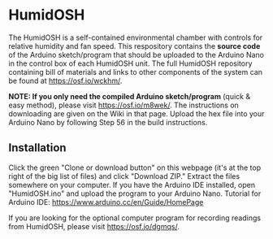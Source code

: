# HumidOSH
The HumidOSH is a self-contained environmental chamber with controls for relative humidity and fan speed. This respository contains the **source code** of the Arduino sketch/program that should be uploaded to the Arduino Nano in the control box of each HumidOSH unit. The full HumidOSH repository containing bill of materials and links to other components of the system can be found at https://osf.io/wckhm/.

**NOTE: If you only need the compiled Arduino sketch/program** (quick & easy method), please visit https://osf.io/m8wek/. The instructions on downloading are given on the Wiki in that page. Upload the hex file into your Arduino Nano by following Step 56 in the build instructions.

## Installation
Click the green "Clone or download button" on this webpage (it's at the top right of the big list of files) and click "Download ZIP." Extract the files somewhere on your computer. If you have the Arduino IDE installed, open "HumidOSH.ino" and upload the program to your Arduino Nano. Tutorial for Arduino IDE: https://www.arduino.cc/en/Guide/HomePage


If you are looking for the optional computer program for recording readings from HumidOSH, please visit https://osf.io/dgmqs/.
